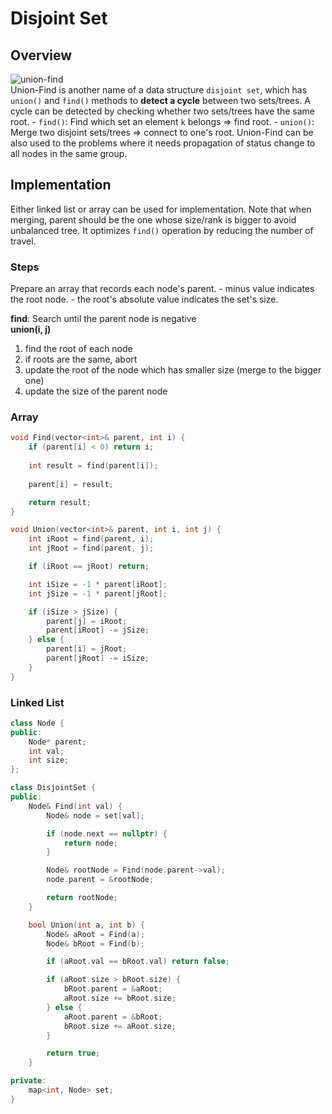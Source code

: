 # Disjoint Set

## Overview
![union-find](https://miro.medium.com/v2/resize:fit:1200/1*IZAScQTp3yRh4J6Kt6VmGg.png)  
Union-Find is another name of a data structure `disjoint set`, which has `union()` and `find()` methods to **detect a cycle** between two sets/trees. A cycle can be detected by checking whether two sets/trees have the same root. 
    - `find()`: Find which set an element `k` belongs => find root.
    - `union()`: Merge two disjoint sets/trees => connect to one's root. 
Union-Find can be also used to the problems where it needs propagation of status change to all nodes in the same group.

## Implementation
Either linked list or array can be used for implementation. Note that when merging, parent should be the one whose size/rank is bigger to avoid unbalanced tree. It optimizes `find()` operation by reducing the number of travel. 

### Steps
Prepare an array that records each node's parent.
    - minus value indicates the root node.
    - the root's absolute value indicates the set's size.

**find**: Search until the parent node is negative  
**union(i, j)**
1. find the root of each node
2. if roots are the same, abort
3. update the root of the node which has smaller size (merge to the bigger one)
4. update the size of the parent node


### Array
```cpp
void Find(vector<int>& parent, int i) {
    if (parent[i] < 0) return i;
    
    int result = find(parent[i]);
    
    parent[i] = result;

    return result;
} 

void Union(vector<int>& parent, int i, int j) {
    int iRoot = find(parent, i);
    int jRoot = find(parent, j);

    if (iRoot == jRoot) return;

    int iSize = -1 * parent[iRoot];
    int jSize = -1 * parent[jRoot];

    if (iSize > jSize) {
        parent[j] = iRoot;
        parent[iRoot] -= jSize;
    } else {
        parent[i] = jRoot;
        parent[jRoot] -= iSize;
    }
}
```

### Linked List
```cpp
class Node {
public:
    Node* parent;
    int val;
    int size;
};

class DisjointSet {
public:
    Node& Find(int val) {
        Node& node = set[val];

        if (node.next == nullptr) {
            return node;
        }

        Node& rootNode = Find(node.parent->val);
        node.parent = &rootNode;

        return rootNode;
    }

    bool Union(int a, int b) {
        Node& aRoot = Find(a);
        Node& bRoot = Find(b);

        if (aRoot.val == bRoot.val) return false;

        if (aRoot.size > bRoot.size) {
            bRoot.parent = &aRoot;
            aRoot.size += bRoot.size;
        } else {
            aRoot.parent = &bRoot;
            bRoot.size += aRoot.size;
        }

        return true;
    }

private:
    map<int, Node> set;
}
```
